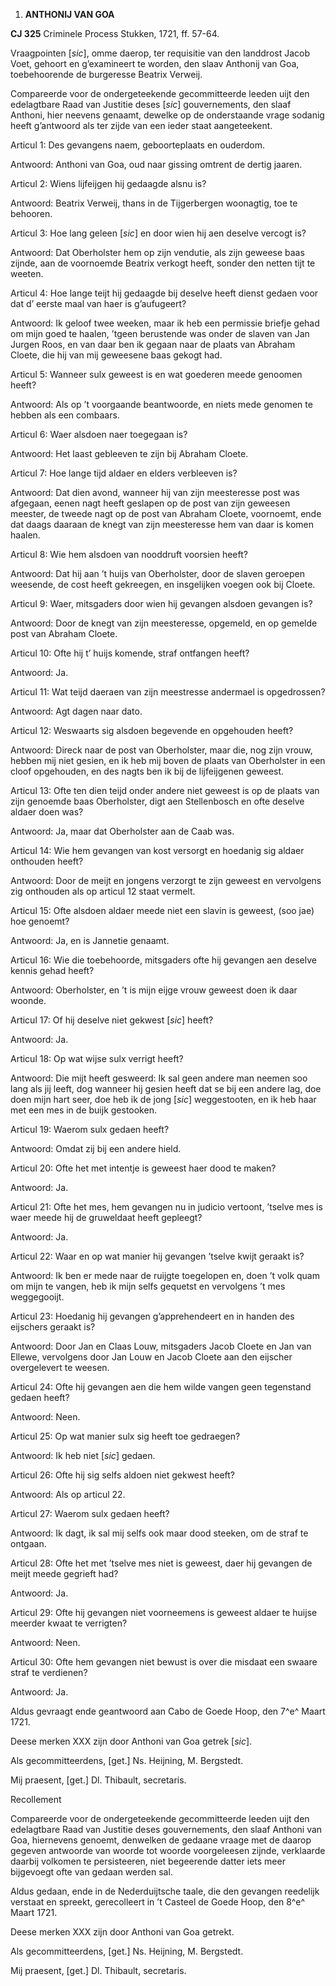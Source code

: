 1.  **ANTHONIJ VAN GOA**

**CJ 325** Criminele Process Stukken, 1721, ff. 57-64.

Vraagpointen \[*sic*\], omme daerop, ter requisitie van den landdrost
Jacob Voet, gehoort en g’examineert te worden, den slaav Anthonij van
Goa, toebehoorende de burgeresse Beatrix Verweij.

Compareerde voor de ondergeteekende gecommitteerde leeden uijt den
edelagtbare Raad van Justitie deses \[*sic*\] gouvernements, den slaaf
Anthoni, hier neevens genaamt, dewelke op de onderstaande vrage sodanig
heeft g’antwoord als ter zijde van een ieder staat aangeteekent.

Articul 1: Des gevangens naem, geboorteplaats en ouderdom.

Antwoord: Anthoni van Goa, oud naar gissing omtrent de dertig jaaren.

Articul 2: Wiens lijfeijgen hij gedaagde alsnu is?

Antwoord: Beatrix Verweij, thans in de Tijgerbergen woonagtig, toe te
behooren.

Articul 3: Hoe lang geleen \[*sic*\] en door wien hij aen deselve
vercogt is?

Antwoord: Dat Oberholster hem op zijn vendutie, als zijn geweese baas
zijnde, aan de voornoemde Beatrix verkogt heeft, sonder den netten tijt
te weeten.

Articul 4: Hoe lange teijt hij gedaagde bij deselve heeft dienst gedaen
voor dat d’ eerste maal van haer is g’aufugeert?

Antwoord: Ik geloof twee weeken, maar ik heb een permissie briefje gehad
om mijn goed te haalen, ’tgeen berustende was onder de slaven van Jan
Jurgen Roos, en van daar ben ik gegaan naar de plaats van Abraham
Cloete, die hij van mij geweesene baas gekogt had.

Articul 5: Wanneer sulx geweest is en wat goederen meede genoomen heeft?

Antwoord: Als op ’t voorgaande beantwoorde, en niets mede genomen te
hebben als een combaars.

Articul 6: Waer alsdoen naer toegegaan is?

Antwoord: Het laast gebleeven te zijn bij Abraham Cloete.

Articul 7: Hoe lange tijd aldaer en elders verbleeven is?

Antwoord: Dat dien avond, wanneer hij van zijn meesteresse post was
afgegaan, eenen nagt heeft geslapen op de post van zijn geweesen
meester, de tweede nagt op de post van Abraham Cloete, voornoemt, ende
dat daags daaraan de knegt van zijn meesteresse hem van daar is komen
haalen.

Articul 8: Wie hem alsdoen van nooddruft voorsien heeft?

Antwoord: Dat hij aan ’t huijs van Oberholster, door de slaven geroepen
weesende, de cost heeft gekreegen, en insgelijken voegen ook bij Cloete.

Articul 9: Waer, mitsgaders door wien hij gevangen alsdoen gevangen is?

Antwoord: Door de knegt van zijn meesteresse, opgemeld, en op gemelde
post van Abraham Cloete.

Articul 10: Ofte hij t’ huijs komende, straf ontfangen heeft?

Antwoord: Ja.

Articul 11: Wat teijd daeraen van zijn meestresse andermael is
opgedrossen?

Antwoord: Agt dagen naar dato.

Articul 12: Weswaarts sig alsdoen begevende en opgehouden heeft?

Antwoord: Direck naar de post van Oberholster, maar die, nog zijn vrouw,
hebben mij niet gesien, en ik heb mij boven de plaats van Oberholster in
een cloof opgehouden, en des nagts ben ik bij de lijfeijgenen geweest.

Articul 13: Ofte ten dien teijd onder andere niet geweest is op de
plaats van zijn genoemde baas Oberholster, digt aen Stellenbosch en ofte
deselve aldaer doen was?

Antwoord: Ja, maar dat Oberholster aan de Caab was.

Articul 14: Wie hem gevangen van kost versorgt en hoedanig sig aldaer
onthouden heeft?

Antwoord: Door de meijt en jongens verzorgt te zijn geweest en
vervolgens zig onthouden als op articul 12 staat vermelt.

Articul 15: Ofte alsdoen aldaer meede niet een slavin is geweest, (soo
jae) hoe genoemt?

Antwoord: Ja, en is Jannetie genaamt.

Articul 16: Wie die toebehoorde, mitsgaders ofte hij gevangen aen
deselve kennis gehad heeft?

Antwoord: Oberholster, en ’t is mijn eijge vrouw geweest doen ik daar
woonde.

Articul 17: Of hij deselve niet gekwest \[*sic*\] heeft?

Antwoord: Ja.

Articul 18: Op wat wijse sulx verrigt heeft?

Antwoord: Die mijt heeft gesweerd: Ik sal geen andere man neemen soo
lang als jij leeft, dog wanneer hij gesien heeft dat se bij een andere
lag, doe doen mijn hart seer, doe heb ik de jong \[*sic*\] weggestooten,
en ik heb haar met een mes in de buijk gestooken.

Articul 19: Waerom sulx gedaen heeft?

Antwoord: Omdat zij bij een andere hield.

Articul 20: Ofte het met intentje is geweest haer dood te maken?

Antwoord: Ja.

Articul 21: Ofte het mes, hem gevangen nu in judicio vertoont, ’tselve
mes is waer meede hij de gruweldaat heeft gepleegt?

Antwoord: Ja.

Articul 22: Waar en op wat manier hij gevangen ’tselve kwijt geraakt is?

Antwoord: Ik ben er mede naar de ruijgte toegelopen en, doen ’t volk
quam om mijn te vangen, heb ik mijn selfs gequetst en vervolgens ’t mes
weggegooijt.

Articul 23: Hoedanig hij gevangen g’apprehendeert en in handen des
eijschers geraakt is?

Antwoord: Door Jan en Claas Louw, mitsgaders Jacob Cloete en Jan van
Ellewe, vervolgens door Jan Louw en Jacob Cloete aan den eijscher
overgelevert te weesen.

Articul 24: Ofte hij gevangen aen die hem wilde vangen geen tegenstand
gedaen heeft?

Antwoord: Neen.

Articul 25: Op wat manier sulx sig heeft toe gedraegen?

Antwoord: Ik heb niet \[*sic*\] gedaen.

Articul 26: Ofte hij sig selfs aldoen niet gekwest heeft?

Antwoord: Als op articul 22.

Articul 27: Waerom sulx gedaen heeft?

Antwoord: Ik dagt, ik sal mij selfs ook maar dood steeken, om de straf
te ontgaan.

Articul 28: Ofte het met ’tselve mes niet is geweest, daer hij gevangen
de meijt meede gegrieft had?

Antwoord: Ja.

Articul 29: Ofte hij gevangen niet voorneemens is geweest aldaer te
huijse meerder kwaat te verrigten?

Antwoord: Neen.

Articul 30: Ofte hem gevangen niet bewust is over die misdaat een swaare
straf te verdienen?

Antwoord: Ja.

Aldus gevraagt ende geantwoord aan Cabo de Goede Hoop, den 7^e^ Maart
1721.

Deese merken XXX zijn door Anthoni van Goa getrek \[*sic*\].

Als gecommitteerdens, \[get.\] Ns. Heijning, M. Bergstedt.

Mij praesent, \[get.\] Dl. Thibault, secretaris.

Recollement

Compareerde voor de ondergeteekende gecommitteerde leeden uijt den
edelagtbare Raad van Justitie deses gouvernements, den slaaf Anthoni van
Goa, hiernevens genoemt, denwelken de gedaane vraage met de daarop
gegeven antwoorde van woorde tot woorde voorgeleesen zijnde, verklaarde
daarbij volkomen te persisteeren, niet begeerende datter iets meer
bijgevoegt ofte van gedaan werden sal.

Aldus gedaan, ende in de Nederduijtsche taale, die den gevangen
reedelijk verstaat en spreekt, gerecolleert in ’t Casteel de Goede Hoop,
den 8^e^ Maart 1721.

Deese merken XXX zijn door Anthoni van Goa getrekt.

Als gecommitteerdens, \[get.\] Ns. Heijning, M. Bergstedt.

Mij praesent, \[get.\] Dl. Thibault, secretaris.
